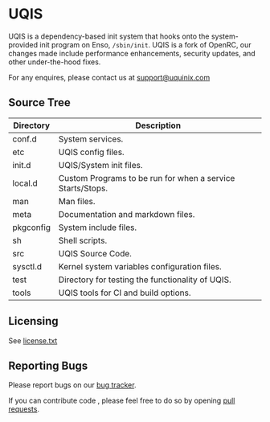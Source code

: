 UQIS
====

UQIS is a dependency-based init system that hooks onto the
system-provided init program on Enso, `/sbin/init`. UQIS is a fork of
OpenRC, our changes made include performance enhancements, security updates,
and other under-the-hood fixes.

For any enquires, please contact us at support@uquinix.com

Source Tree
-----------

| Directory | Description |
| --------- | ----------- |
| conf.d | System services. |
| etc | UQIS config files. |
| init.d | UQIS/System init files. |
| local.d | Custom Programs to be run for when a service Starts/Stops. |
| man | Man files. |
| meta | Documentation and markdown files. |
| pkgconfig | System include files. |
| sh | Shell scripts. |
| src | UQIS Source Code. |
| sysctl.d | Kernel system variables configuration files. |
| test | Directory for testing the functionality of UQIS. |
| tools | UQIS tools for CI and build options. |

Licensing
---------

See [license.txt](license.txt)

Reporting Bugs
--------------

Please report bugs on our [bug tracker](http://github.com/Uquinix/uqis/issues).

If you can contribute code , please feel free to do so by opening
[pull requests](https://github.com/Uquinix/uqis/pulls).

